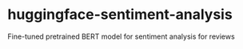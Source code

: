 # huggingface-sentiment-analysis
Fine-tuned pretrained BERT model for sentiment analysis for reviews
